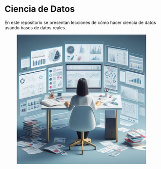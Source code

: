 # Ciencia de Datos

En este repositorio se presentan lecciones de cómo hacer ciencia de datos usando bases de datos reales.

<figure>
  <img src="imagenes/ciencia_de_datos.jpg" alt="Logo">
</figure>
